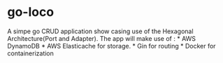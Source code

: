 # go-loco
A simpe go CRUD application show casing use of the Hexagonal Architecture(Port and Adapter). The app will make use of :
    * AWS DynamoDB
    * AWS Elasticache for storage.
    * Gin for routing
    * Docker for containerization
